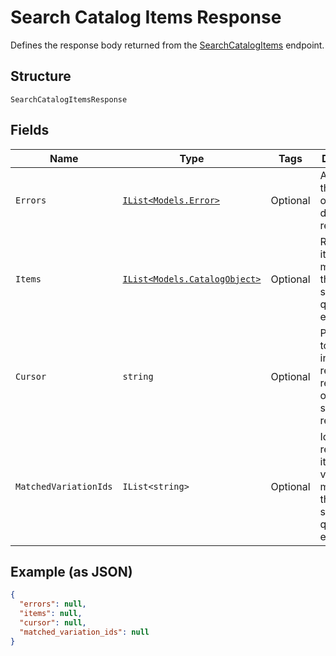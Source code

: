 
# Search Catalog Items Response

Defines the response body returned from the [SearchCatalogItems](../../doc/api/catalog.md#search-catalog-items) endpoint.

## Structure

`SearchCatalogItemsResponse`

## Fields

| Name | Type | Tags | Description |
|  --- | --- | --- | --- |
| `Errors` | [`IList<Models.Error>`](../../doc/models/error.md) | Optional | Any errors that occurred during the request. |
| `Items` | [`IList<Models.CatalogObject>`](../../doc/models/catalog-object.md) | Optional | Returned items matching the specified query expressions. |
| `Cursor` | `string` | Optional | Pagination token used in the next request to return more of the search result. |
| `MatchedVariationIds` | `IList<string>` | Optional | Ids of returned item variations matching the specified query expression. |

## Example (as JSON)

```json
{
  "errors": null,
  "items": null,
  "cursor": null,
  "matched_variation_ids": null
}
```

